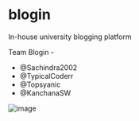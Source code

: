 # blogin
In-house university blogging platform

Team Blogin -

  - @Sachindra2002
  - @TypicalCoderr
  - @Topsyanic
  - @KanchanaSW
  
  

![image](https://user-images.githubusercontent.com/55289703/106461053-43da3280-64ba-11eb-93ea-141e5a30c161.png)

 
